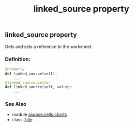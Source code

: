 ﻿---
title: linked_source property
second_title: Aspose.Cells for Python via .NET API References
description: 
type: docs
weight: 260
url: /aspose.cells.charts/title/linked_source/
is_root: false
---

## linked_source property


Gets and sets a reference to the worksheet.
### Definition:
```python
@property
def linked_source(self):
    ...
@linked_source.setter
def linked_source(self, value):
    ...
```

### See Also
* module [aspose.cells.charts](../../)
* class [Title](/cells/python-net/aspose.cells.charts/title)
